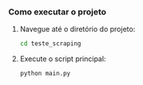 ### Como executar o projeto

1. Navegue até o diretório do projeto:
   ```bash
   cd teste_scraping
   ```

2. Execute o script principal:
   ```bash
   python main.py
   ```

